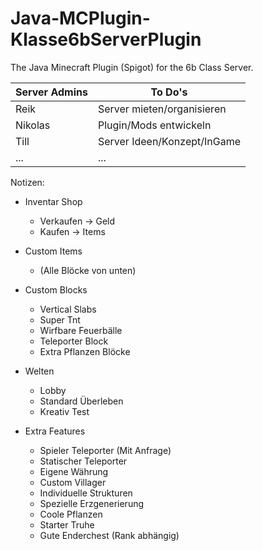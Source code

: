 # Java-MCPlugin-Klasse6bServerPlugin
The Java Minecraft Plugin (Spigot) for the 6b Class Server.

| Server Admins | To Do's                     |
|---------------|-----------------------------|
| Reik          | Server mieten/organisieren  |
| Nikolas       | Plugin/Mods entwickeln      |
| Till          | Server Ideen/Konzept/InGame |
| ...           | ...                         |

Notizen:

- Inventar Shop
  - Verkaufen -> Geld
  - Kaufen -> Items

- Custom Items
  - (Alle Blöcke von unten)

- Custom Blocks
  - Vertical Slabs
  - Super Tnt
  - Wirfbare Feuerbälle
  - Teleporter Block
  - Extra Pflanzen Blöcke

- Welten
  - Lobby
  - Standard Überleben
  - Kreativ Test

- Extra Features
  - Spieler Teleporter (Mit Anfrage)
  - Statischer Teleporter
  - Eigene Währung
  - Custom Villager
  - Individuelle Strukturen
  - Spezielle Erzgenerierung
  - Coole Pflanzen
  - Starter Truhe
  - Gute Enderchest (Rank abhängig)
